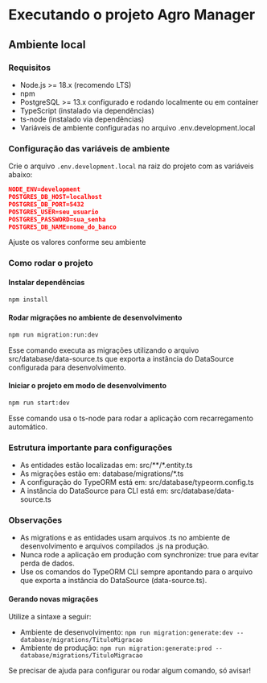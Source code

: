 # Executando o projeto Agro Manager

## Ambiente local

### Requisitos

- Node.js >= 18.x (recomendo LTS)
- npm
- PostgreSQL >= 13.x configurado e rodando localmente ou em container
- TypeScript (instalado via dependências)
- ts-node (instalado via dependências)
- Variáveis de ambiente configuradas no arquivo .env.development.local

### Configuração das variáveis de ambiente

Crie o arquivo `.env.development.local` na raiz do projeto com as variáveis abaixo:

```json
NODE_ENV=development
POSTGRES_DB_HOST=localhost
POSTGRES_DB_PORT=5432
POSTGRES_USER=seu_usuario
POSTGRES_PASSWORD=sua_senha
POSTGRES_DB_NAME=nome_do_banco
```

Ajuste os valores conforme seu ambiente

### Como rodar o projeto

#### Instalar dependências

```bash
npm install
```

#### Rodar migrações no ambiente de desenvolvimento

```bash
npm run migration:run:dev
```

Esse comando executa as migrações utilizando o arquivo src/database/data-source.ts que exporta a instância do DataSource configurada para desenvolvimento.

#### Iniciar o projeto em modo de desenvolvimento

```bash
npm run start:dev
```

Esse comando usa o ts-node para rodar a aplicação com recarregamento automático.

### Estrutura importante para configurações

- As entidades estão localizadas em: src/**/*.entity.ts
- As migrações estão em: database/migrations/*.ts
- A configuração do TypeORM está em: src/database/typeorm.config.ts
- A instância do DataSource para CLI está em: src/database/data-source.ts

### Observações

- As migrations e as entidades usam arquivos .ts no ambiente de desenvolvimento e arquivos compilados .js na produção.
- Nunca rode a aplicação em produção com synchronize: true para evitar perda de dados.
- Use os comandos do TypeORM CLI sempre apontando para o arquivo que exporta a instância do DataSource (data-source.ts).

#### Gerando novas migrações 

Utilize a sintaxe a seguir:

- Ambiente de desenvolvimento: `npm run migration:generate:dev -- database/migrations/TituloMigracao`
- Ambiente de produção: `npm run migration:generate:prod -- database/migrations/TituloMigracao`

Se precisar de ajuda para configurar ou rodar algum comando, só avisar! 
